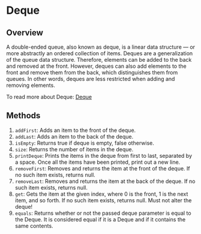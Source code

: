 # Deque

## Overview
A double-ended queue, also known as deque, is a linear data structure — or more abstractly an ordered collection of items. Deques are a generalization of the queue data structure. Therefore, elements can be added to the back and removed at the front. However, deques can also add elements to the front and remove them from the back, which distinguishes them from queues. In other words, deques are less restricted when adding and removing elements.

To read more about Deque: [Deque](https://en.wikipedia.org/wiki/Double-ended_queue)

## Methods
1. `addFirst`: Adds an item to the front of the deque.
2. `addLast`: Adds an item to the back of the deque.
3. `isEmpty`: Returns true if deque is empty, false otherwise.
4. `size`: Returns the number of items in the deque.
5. `printDeque`: Prints the items in the deque from first to last, separated by a space. Once all the items have been printed, print out a new line.
6. `removeFirst`: Removes and returns the item at the front of the deque. If no such item exists, returns null.
7. `removeLast`: Removes and returns the item at the back of the deque. If no such item exists, returns null.
8. `get`: Gets the item at the given index, where 0 is the front, 1 is the next item, and so forth. If no such item exists, returns null. Must not alter the deque!
9. `equals`: Returns whether or not the passed deque parameter is equal to the Deque. It is considered equal if it is a Deque and if it contains the same contents.
